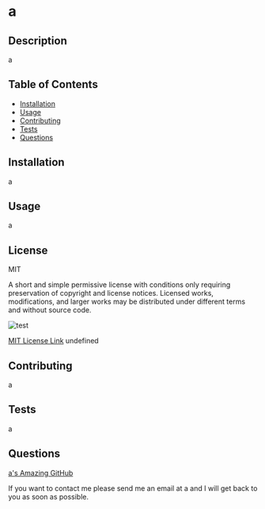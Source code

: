 
  # a
  
  ## Description
  a

  ## Table of Contents
  - [Installation](#installation)
  - [Usage](#usage)
  - [Contributing](#contributing)
  - [Tests](#tests)
  - [Questions](#questions)

  ## Installation
  a

  ## Usage 
  a

  
  ## License 
  MIT 

  A short and simple permissive license with conditions only requiring preservation of copyright and license notices. Licensed works, modifications, and larger works may be distributed under different terms and without source code.
  
  ![test](https://img.shields.io/badge/license-MIT-blue)
  
  <a href= https://choosealicense.com/licenses/mit/>MIT License Link</a>
  undefined
  
  ## Contributing
  a

  ## Tests 
  a
  
  ## Questions
  <a href="https://github.com/a">a's Amazing GitHub</a>
  
  If you want to contact me please send me an email at a and I will get back to you as soon as possible.
  